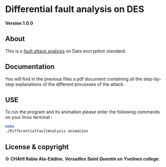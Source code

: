 # Differential fault analysis on DES

**Version 1.0.0**
 
## About

This is a [fault attack analysis](https://en.wikipedia.org/wiki/Differential_fault_analysis) on Data encryption standard. 

## Documentation 

You will find in the previous files a pdf document containing all the step-by-step explanations of the different processes of the attack.

## USE

To run the program and its animation please enter the following commands on your linux terminal : 
```bash
make
./DifferentialFaultAnalysis animation
```

## License & copyright

© **CHAHI Rabie Ala-Eddine**, ***Versailles Saint Quentin en Yvelines college***.

